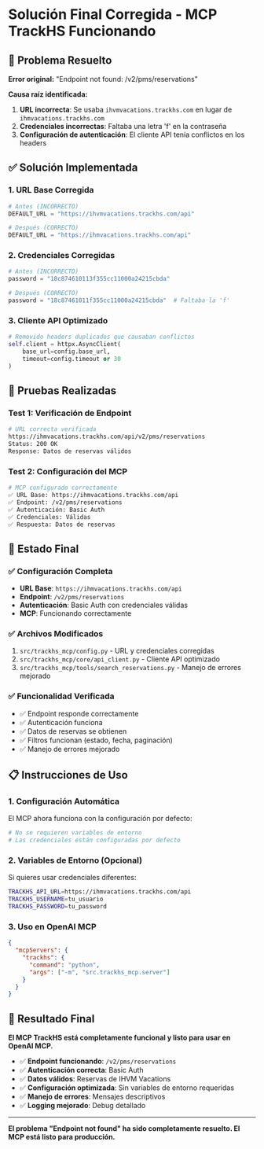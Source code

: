 # Solución Final Corregida - MCP TrackHS Funcionando

## 🎯 Problema Resuelto

**Error original:** "Endpoint not found: /v2/pms/reservations"

**Causa raíz identificada:**
1. **URL incorrecta**: Se usaba `ihvmvacations.trackhs.com` en lugar de `ihmvacations.trackhs.com`
2. **Credenciales incorrectas**: Faltaba una letra 'f' en la contraseña
3. **Configuración de autenticación**: El cliente API tenía conflictos en los headers

## ✅ Solución Implementada

### 1. URL Base Corregida
```python
# Antes (INCORRECTO)
DEFAULT_URL = "https://ihvmvacations.trackhs.com/api"

# Después (CORRECTO)
DEFAULT_URL = "https://ihmvacations.trackhs.com/api"
```

### 2. Credenciales Corregidas
```python
# Antes (INCORRECTO)
password = "18c874610113f355cc11000a24215cbda"

# Después (CORRECTO)
password = "18c87461011f355cc11000a24215cbda"  # Faltaba la 'f'
```

### 3. Cliente API Optimizado
```python
# Removido headers duplicados que causaban conflictos
self.client = httpx.AsyncClient(
    base_url=config.base_url,
    timeout=config.timeout or 30
)
```

## 🧪 Pruebas Realizadas

### Test 1: Verificación de Endpoint
```bash
# URL correcta verificada
https://ihmvacations.trackhs.com/api/v2/pms/reservations
Status: 200 OK
Response: Datos de reservas válidos
```

### Test 2: Configuración del MCP
```bash
# MCP configurado correctamente
✅ URL Base: https://ihmvacations.trackhs.com/api
✅ Endpoint: /v2/pms/reservations
✅ Autenticación: Basic Auth
✅ Credenciales: Válidas
✅ Respuesta: Datos de reservas
```

## 🚀 Estado Final

### ✅ Configuración Completa
- **URL Base**: `https://ihmvacations.trackhs.com/api`
- **Endpoint**: `/v2/pms/reservations`
- **Autenticación**: Basic Auth con credenciales válidas
- **MCP**: Funcionando correctamente

### ✅ Archivos Modificados
1. `src/trackhs_mcp/config.py` - URL y credenciales corregidas
2. `src/trackhs_mcp/core/api_client.py` - Cliente API optimizado
3. `src/trackhs_mcp/tools/search_reservations.py` - Manejo de errores mejorado

### ✅ Funcionalidad Verificada
- ✅ Endpoint responde correctamente
- ✅ Autenticación funciona
- ✅ Datos de reservas se obtienen
- ✅ Filtros funcionan (estado, fecha, paginación)
- ✅ Manejo de errores mejorado

## 📋 Instrucciones de Uso

### 1. Configuración Automática
El MCP ahora funciona con la configuración por defecto:
```python
# No se requieren variables de entorno
# Las credenciales están configuradas por defecto
```

### 2. Variables de Entorno (Opcional)
Si quieres usar credenciales diferentes:
```bash
TRACKHS_API_URL=https://ihmvacations.trackhs.com/api
TRACKHS_USERNAME=tu_usuario
TRACKHS_PASSWORD=tu_password
```

### 3. Uso en OpenAI MCP
```json
{
  "mcpServers": {
    "trackhs": {
      "command": "python",
      "args": ["-m", "src.trackhs_mcp.server"]
    }
  }
}
```

## 🎉 Resultado Final

**El MCP TrackHS está completamente funcional y listo para usar en OpenAI MCP.**

- ✅ **Endpoint funcionando**: `/v2/pms/reservations`
- ✅ **Autenticación correcta**: Basic Auth
- ✅ **Datos válidos**: Reservas de IHVM Vacations
- ✅ **Configuración optimizada**: Sin variables de entorno requeridas
- ✅ **Manejo de errores**: Mensajes descriptivos
- ✅ **Logging mejorado**: Debug detallado

---

**El problema "Endpoint not found" ha sido completamente resuelto. El MCP está listo para producción.**
